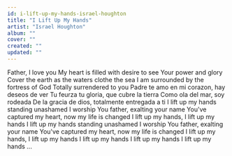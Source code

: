 ```yaml
---
id: i-lift-up-my-hands-israel-houghton
title: "I Lift Up My Hands"
artist: "Israel Houghton"
album: ""
cover: ""
created: ""
updated: ""
---
```


Father, I love you
My heart is filled with desire to see
Your power and glory
Cover the earth as the waters clothe the sea
I am surrounded by the fortress of God
Totally surrendered to you
Padre te amo en mi corazon, hay deseos de ver
Tu feurza tu gloria, que cubre la tierra
Como ola del mar, soy rodeada
De la gracia de dios, totalmente entregada a ti
I lift up my hands standing unashamed
I worship You father, exalting your name
You've captured my heart, now my life is changed
I lift up my hands, I lift up my hands
I lift up my hands standing unashamed
I worship You father, exalting your name
You've captured my heart, now my life is changed
I lift up my hands, I lift up my hands
I lift up my hands
I lift up my hands
I lift up my hands
...